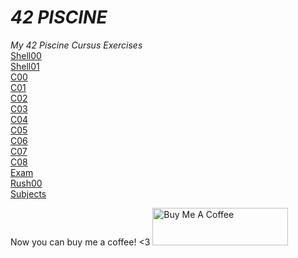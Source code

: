 # *42 PISCINE*
*My 42 Piscine Cursus Exercises*
 <br />[Shell00](https://github.com/Yakupacs/42piscine/tree/master/Shell00) <br /> [Shell01](https://github.com/Yakupacs/42piscine/tree/master/Shell01) 
 <br />[C00](https://github.com/Yakupacs/42piscine/tree/master/C00) <br />[C01](https://github.com/Yakupacs/42piscine/tree/master/C01) <br />[C02](https://github.com/Yakupacs/42piscine/tree/master/C02)
  <br />[C03](https://github.com/Yakupacs/42piscine/tree/master/C03) <br />[C04](https://github.com/Yakupacs/42piscine/tree/master/C04) <br />[C05](https://github.com/Yakupacs/42piscine/tree/master/C05)
   <br />[C06](https://github.com/Yakupacs/42piscine/tree/master/C06) <br />[C07](https://github.com/Yakupacs/42piscine/tree/master/C07) <br />[C08](https://github.com/Yakupacs/42piscine/tree/master/C08)
    <br />[Exam](https://github.com/Yakupacs/42piscine/tree/master/Exam) <br />[Rush00](https://github.com/Yakupacs/42piscine/tree/master/Rush00) <br />[Subjects](https://github.com/Yakupacs/42piscine/tree/master/Subjects)

Now you can buy me a coffee! <3
<a href="https://www.buymeacoffee.com/yakupacs" target="_blank"><img src="https://cdn.buymeacoffee.com/buttons/v2/default-yellow.png" alt="Buy Me A Coffee" style="height: 60px !important;width: 217px !important;" ></a>
